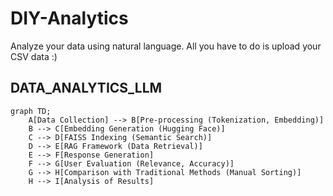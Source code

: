# DIY-Analytics
Analyze your data using natural language. All you have to do is upload your CSV data :)

## DATA_ANALYTICS_LLM

```mermaid
graph TD;
    A[Data Collection] --> B[Pre-processing (Tokenization, Embedding)]
    B --> C[Embedding Generation (Hugging Face)]
    C --> D[FAISS Indexing (Semantic Search)]
    D --> E[RAG Framework (Data Retrieval)]
    E --> F[Response Generation]
    F --> G[User Evaluation (Relevance, Accuracy)]
    G --> H[Comparison with Traditional Methods (Manual Sorting)]
    H --> I[Analysis of Results]
```